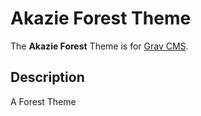 # Akazie Forest Theme

The **Akazie Forest** Theme is for [Grav CMS](http://github.com/getgrav/grav).  

## Description

A Forest Theme
